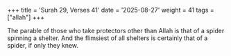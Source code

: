 +++
title = 'Surah 29, Verses 41'
date = '2025-08-27'
weight = 41
tags = ["allah"]
+++

The parable of those who take protectors other than Allah is that of a spider spinning a shelter. And the flimsiest of all shelters is certainly that of a spider, if only they knew.